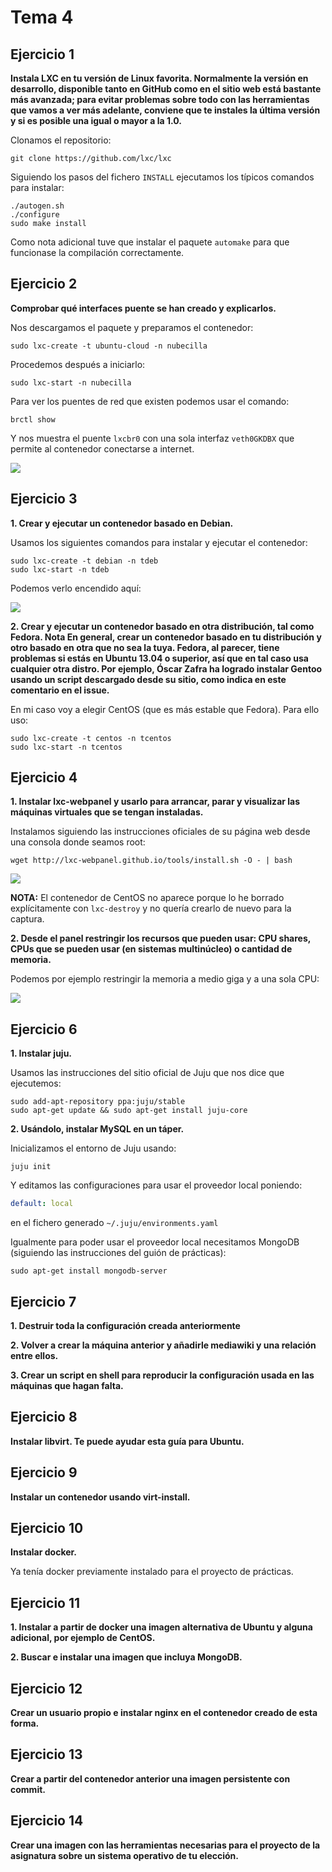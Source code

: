 
Tema 4
======

Ejercicio 1
-----------

**Instala LXC en tu versión de Linux favorita. Normalmente la versión en desarrollo, disponible tanto en GitHub como en el sitio web está bastante más avanzada; para evitar problemas sobre todo con las herramientas que vamos a ver más adelante, conviene que te instales la última versión y si es posible una igual o mayor a la 1.0.**

Clonamos el repositorio:

```shell
git clone https://github.com/lxc/lxc
```

Siguiendo los pasos del fichero `INSTALL` ejecutamos los típicos comandos para instalar:

```shell
./autogen.sh
./configure
sudo make install
```

Como nota adicional tuve que instalar el paquete `automake` para que funcionase la compilación correctamente.


Ejercicio 2
-----------

**Comprobar qué interfaces puente se han creado y explicarlos.**

Nos descargamos el paquete y preparamos el contenedor:

```shell
sudo lxc-create -t ubuntu-cloud -n nubecilla
```

Procedemos después a iniciarlo:

```shell
sudo lxc-start -n nubecilla
```

Para ver los puentes de red que existen podemos usar el comando:

```shell
brctl show
```

Y nos muestra el puente `lxcbr0` con una sola interfaz `veth0GKDBX` que permite al contenedor conectarse a internet.

![](https://raw.githubusercontent.com/ernestoalejo/ivimages/master/img1.png)


Ejercicio 3
-----------

**1. Crear y ejecutar un contenedor basado en Debian.**

Usamos los siguientes comandos para instalar y ejecutar el contenedor:

```shell
sudo lxc-create -t debian -n tdeb
sudo lxc-start -n tdeb
```

Podemos verlo encendido aquí:

![](https://raw.githubusercontent.com/ernestoalejo/ivimages/master/img6.png)

**2. Crear y ejecutar un contenedor basado en otra distribución, tal como Fedora. Nota En general, crear un contenedor basado en tu distribución y otro basado en otra que no sea la tuya. Fedora, al parecer, tiene problemas si estás en Ubuntu 13.04 o superior, así que en tal caso usa cualquier otra distro. Por ejemplo, Óscar Zafra ha logrado instalar Gentoo usando un script descargado desde su sitio, como indica en este comentario en el issue.**

En mi caso voy a elegir CentOS (que es más estable que Fedora). Para ello uso:

```shell
sudo lxc-create -t centos -n tcentos
sudo lxc-start -n tcentos
```


Ejercicio 4
-----------

**1. Instalar lxc-webpanel y usarlo para arrancar, parar y visualizar las máquinas virtuales que se tengan instaladas.**

Instalamos siguiendo las instrucciones oficiales de su página web desde una consola donde seamos root:

```shell
wget http://lxc-webpanel.github.io/tools/install.sh -O - | bash
```

![](https://raw.githubusercontent.com/ernestoalejo/ivimages/master/img4.png)

**NOTA:** El contenedor de CentOS no aparece porque lo he borrado explícitamente con ```lxc-destroy``` y no quería crearlo de nuevo para la captura.


**2. Desde el panel restringir los recursos que pueden usar: CPU shares, CPUs que se pueden usar (en sistemas multinúcleo) o cantidad de memoria.**

Podemos por ejemplo restringir la memoria a medio giga y a una sola CPU:

![](https://raw.githubusercontent.com/ernestoalejo/ivimages/master/img5.png)


Ejercicio 6
-----------

**1. Instalar juju.**

Usamos las instrucciones del sitio oficial de Juju que nos dice que ejecutemos:

```shell
sudo add-apt-repository ppa:juju/stable
sudo apt-get update && sudo apt-get install juju-core
```


**2. Usándolo, instalar MySQL en un táper.**

Inicializamos el entorno de Juju usando:

```shell
juju init
```

Y editamos las configuraciones para usar el proveedor local poniendo:

```yaml
default: local
```

en el fichero generado `~/.juju/environments.yaml`

Igualmente para poder usar el proveedor local necesitamos MongoDB (siguiendo las instrucciones del guión de prácticas):

```shell
sudo apt-get install mongodb-server
```


Ejercicio 7
-----------

**1. Destruir toda la configuración creada anteriormente**

**2. Volver a crear la máquina anterior y añadirle mediawiki y una relación entre ellos.**

**3. Crear un script en shell para reproducir la configuración usada en las máquinas que hagan falta.**


Ejercicio 8
-----------

**Instalar libvirt. Te puede ayudar esta guía para Ubuntu.**


Ejercicio 9
-----------

**Instalar un contenedor usando virt-install.**


Ejercicio 10
------------

**Instalar docker.**

Ya tenía docker previamente instalado para el proyecto de prácticas.


Ejercicio 11
------------

**1. Instalar a partir de docker una imagen alternativa de Ubuntu y alguna adicional, por ejemplo de CentOS.**

**2. Buscar e instalar una imagen que incluya MongoDB.**


Ejercicio 12
------------

**Crear un usuario propio e instalar nginx en el contenedor creado de esta forma.**


Ejercicio 13
------------

**Crear a partir del contenedor anterior una imagen persistente con commit.**


Ejercicio 14
------------

**Crear una imagen con las herramientas necesarias para el proyecto de la asignatura sobre un sistema operativo de tu elección.**

